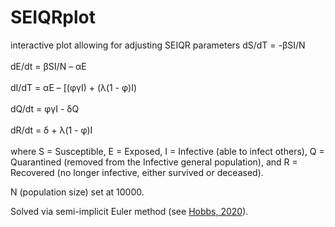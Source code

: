 # SEIQRplot
interactive plot allowing for adjusting SEIQR parameters
dS/dT = -&beta;SI/N<br><br>dE/dt = &beta;SI/N – &alpha;E<br><br>dI/dT =  &alpha;E – [(&phi;&gamma;I) + (&lambda;(1 - &phi;)I)<br><br>dQ/dt = &phi;&gamma;I - &delta;Q<br><br>dR/dt = &delta; + &lambda;(1 - &phi;)I<br><br> where S = Susceptible, E = Exposed, I = Infective (able to infect others), Q = Quarantined (removed from the Infective general population), and R = Recovered (no longer infective, either survived or deceased).<p>N (population size) set at 10000.<p> Solved via semi-implicit Euler method (see <a href="https://towardsdatascience.com/social-distancing-to-slow-the-coronavirus-768292f04296">Hobbs, 2020</a>).
